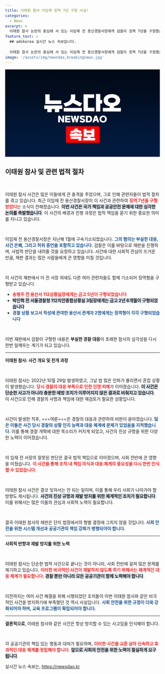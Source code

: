 ```yaml
---
title: 이태원 참사 이임재 징역 7년 구형 사실!
categories:
  - News
excerpt: >
  이태원 참사 논란의 중심에 서 있는 이임재 전 용산경찰서장에게 검찰이 징역 7년을 구형했습니다. 참사 당일 부실 대응과 은폐 시도 혐의로 재판이 진행 중인 가운데, 경찰의 책임이 도마 위에 올랐습니다. 과연 법정의 결론은?
feature_text: >
  ## adskorea 실시간 뉴스 속보입니다.

  이태원 참사 논란의 중심에 서 있는 이임재 전 용산경찰서장에게 검찰이 징역 7년을 구형했습니다. 참사 당일 부실 대응과 은폐 시도 혐의로 재판이 진행 중인 가운데, 경찰의 책임이 도마 위에 올랐습니다. 과연 법정의 결론은?
image: '/assets/img/newsdao_breakingnews.jpg'
---
```


<p><img src="/assets/img/newsdao_breakingnews.jpg" alt="adskorea 속보" /></p>

<h2 data-ke-size="size26">이태원 참사 및 관련 법적 절차</h2>

<p data-ke-size="size16">&nbsp;</p>

<p>이태원 참사 사건은 많은 이들에게 큰 충격을 주었으며, 그로 인해 관련자들이 법적 절차를 겪고 있습니다. 최근 이임재 전 용산경찰서장이 이 사건과 관련하여 <b><span style="color: #ee2323;">징역 7년을 구형받았다</span></b>는 소식이 전해졌습니다. <b><span style="background-color: #21538527;">이번 사건은 국가 책임과 공공안전 문제에 대한 심각한 논의를 촉발했습니다</span></b>. 이 사건의 배경과 진행 과정은 법적 책임을 묻기 위한 중요한 의미를 지니고 있습니다. </p>

<p data-ke-size="size16">&nbsp;</p>

<p>이임재 전 용산경찰서장은 지난해 1월에 구속기소되었습니다. <b><span style="color: #1a5490;">그의 혐의는 부실한 대응, 사건 은폐, 그리고 허위 증언을 포함하고 있습니다</span></b>. 검찰은 이를 바탕으로 재판을 진행하며, 사법적 판단을 내려줄 것을 요청하고 있습니다. 사건에 대한 사회적 관심이 뜨거운 만큼, 재판 결과는 많은 사람들에게 큰 영향을 미칠 것입니다. </p>

<p data-ke-size="size16">&nbsp;</p>

<p>이 사건의 재판에서 이 전 서장 외에도 다른 여러 관련자들도 함께 기소되어 징역형을 구형받고 있습니다. <ul> 
<li><b><span style="color: #ee2323;">송병주 전 용산서 112상황실장에게는 금고 5년이 구형되었습니다</span></b></li>
<li><b><span style="background-color: #21538527;">박인혁 전 서울경찰청 112치안종합상황실 3팀장에게는 금고 2년 6개월이 구형되었습니다</span></b></li>
<li><b><span style="color: #1a5490;">경찰 상황 보고서 작성에 관여한 용산서 관계자 2명에게는 징역형이 각각 구형되었습니다</span></b></li>
</ul> </p>

<p data-ke-size="size16">&nbsp;</p>

<p>이번 재판에서 검찰이 구형한 내용은 <strong>부실한 경찰 대응</strong>이 초래한 참사의 심각성을 다시 한번 일깨우는 계기가 되고 있습니다. <hr> </p>

<p><strong>이태원 참사: 사건 개요 및 전개 과정</strong> </p>

<p data-ke-size="size16">&nbsp;</p> 

<p>이태원 참사는 2022년 10월 29일 발생하였고, 그날 밤 많은 인파가 몰리면서 혼잡 상황이 발생했습니다. <b><span style="color: #ee2323;">당시 경찰의 대응 부족으로 인한 인명 피해</span></b>가 이어졌습니다. <b><span style="background-color: #21538527;">이 사건은 단순한 사고가 아니라 충분한 예방 조치가 이루어지지 않은 결과로 비춰지고 있습니다</span></b>. 이 사건으로 인해 경찰의 사명과 책임에 대한 재검토가 필요한 상황입니다.</p>

<p data-ke-size="size16">&nbsp;</p>

<p>사건이 발생한 직후, ===여론===은 경찰의 대응과 관련하여 비판이 쏟아졌습니다. <b><span style="color: #1a5490;">많은 이들은 사건 당시 경찰의 상황 인지 능력과 대응 체계에 문제가 있었음을 지적했습니다</span></b>. 이를 통해 경찰 개혁에 대한 목소리가 커지게 되었고, 사건의 진상 규명을 위한 다양한 노력이 이어졌습니다.</p>

<p data-ke-size="size16">&nbsp;</p>

<p>이 임재 전 서장의 잘못된 판단은 결국 법적 책임으로 이어졌으며, 사회 전반에 큰 영향을 미쳤습니다. <b><span style="color: #ee2323;">이 사건을 통해 조직 내 책임 의식과 대응 체계의 중요성을 다시 한번 인식할 수 있었습니다</span></b>. </p>

<p data-ke-size="size16">&nbsp;</p>

<p>이태원 참사 사건은 결코 잊혀서는 안 되는 일이며, 이를 통해 우리 사회가 나아가야 할 방향도 제시됩니다. <b><span style="background-color: #21538527;">사건의 진상 규명과 재발 방지를 위한 체계적인 조치가 필요합니다</span></b>. 이를 위해서는 많은 이들의 관심과 사회적 노력이 필요합니다. </p>

<p data-ke-size="size16">&nbsp;</p>

<p>결국 이태원 참사의 재판은 단지 법정에서의 형벌 결정에 그치지 않을 것입니다. <b><span style="color: #1a5490;">사회 안전을 위한 시스템 개선과 공공기관의 책임 강화가 병행되어야 합니다</span></b>. <hr> </p>

<p><strong>사회적 반향과 재발 방지를 위한 노력</strong> </p>

<p data-ke-size="size16">&nbsp;</p> 

<p>이태원 참사는 단순한 법적 사건으로 끝나는 것이 아니라, 사회 전반에 걸쳐 많은 문제를 제기하고 있습니다. <b><span style="color: #ee2323;">이러한 비극적인 사건이 재발하지 않도록 하기 위해서는 체계적인 대응 체계가 필요합니다</span></b>. <b><span style="background-color: #21538527;">경찰 뿐만 아니라 모든 공공기관이 함께 노력해야 합니다</span></b>.</p>

<p data-ke-size="size16">&nbsp;</p>

<p>이전까지는 여러 사건 해결을 위해 시행되었던 조치들이 이번 이태원 참사와 같은 비극적인 사건을 방지하기에 부족했던 것 역시 사실입니다. <b><span style="color: #1a5490;">사회 안전을 위한 규정이 더욱 강화되어야 하며, 교육 프로그램이 확립되어야 합니다</span></b>. <hr> </p>

<p><b>결론적으로</b>, 이태원 참사와 같은 사건은 항상 방지할 수 있는 사고임을 인식해야 합니다. <p data-ke-size="size16">&nbsp;</p> </p>

<p>각 공공기관의 책임 있는 행동과 대처가 필요하며, <b><span style="color: #ee2323;">이러한 사건을 교훈 삼아 신속하고 효과적인 대응 체계를 정립해야 합니다</span></b>. <b><span style="background-color: #21538527;">앞으로 사회의 안전을 위한 노력이 절실하게 요구됩니다</span></b>. </p>
실시간 뉴스 속보는, <a href="https://newsdao.kr" rel="dofollow">https://newsdao.kr</a>


